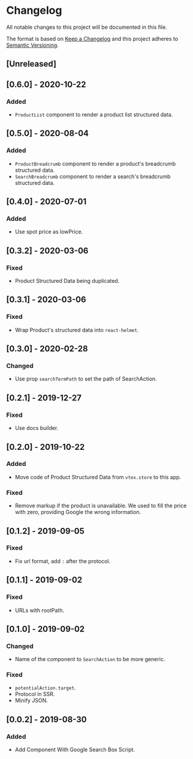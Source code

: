 # Changelog

All notable changes to this project will be documented in this file.

The format is based on [Keep a Changelog](http://keepachangelog.com/en/1.0.0/)
and this project adheres to [Semantic Versioning](http://semver.org/spec/v2.0.0.html).

## [Unreleased]

## [0.6.0] - 2020-10-22
### Added
- `ProductList` component to render a product list structured data.

## [0.5.0] - 2020-08-04
### Added
- `ProductBreadcrumb` component to render a product's breadcrumb structured data.
- `SearchBreadcrumb` component to render a search's breadcrumb structured data.

## [0.4.0] - 2020-07-01
### Added
- Use spot price as lowPrice.

## [0.3.2] - 2020-03-06
### Fixed
- Product Structured Data being duplicated.

## [0.3.1] - 2020-03-06
### Fixed
- Wrap Product's structured data into `react-helmet`.

## [0.3.0] - 2020-02-28
### Changed
- Use prop `searchTermPath` to set the path of SearchAction.

## [0.2.1] - 2019-12-27
### Fixed
- Use docs builder.

## [0.2.0] - 2019-10-22
### Added
- Move code of Product Structured Data from `vtex.store` to this app.

### Fixed
- Remove markup if the product is unavailable. We used to fill the price with zero, providing Google the wrong information.

## [0.1.2] - 2019-09-05
### Fixed
- Fix url format, add `:` after the protocol.

## [0.1.1] - 2019-09-02
### Fixed
- URLs with rootPath.

## [0.1.0] - 2019-09-02
### Changed
- Name of the component to `SearchAction` to be more generic.

### Fixed
- `potentialAction.target`.
- Protocol in SSR.
- Minify JSON.

## [0.0.2] - 2019-08-30
### Added
- Add Component With Google Search Box Script.
